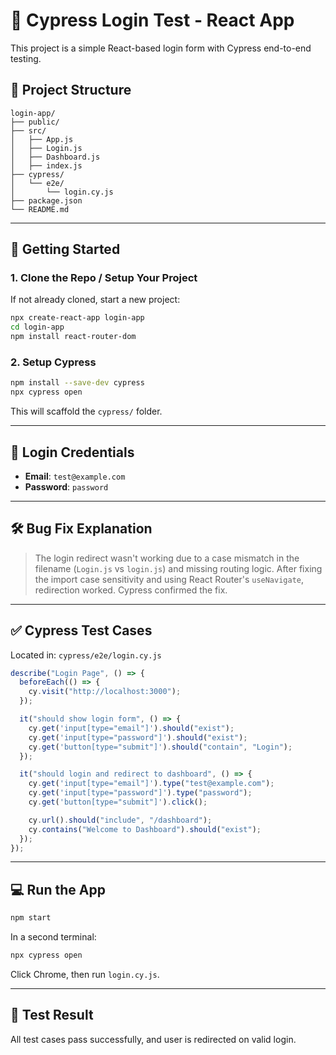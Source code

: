 
# 🧪 Cypress Login Test - React App

This project is a simple React-based login form with Cypress end-to-end testing.

## 📁 Project Structure

```
login-app/
├── public/
├── src/
│   ├── App.js
│   ├── Login.js
│   ├── Dashboard.js
│   ├── index.js
├── cypress/
│   └── e2e/
│       └── login.cy.js
├── package.json
└── README.md
```

---

## 🚀 Getting Started

### 1. Clone the Repo / Setup Your Project

If not already cloned, start a new project:

```bash
npx create-react-app login-app
cd login-app
npm install react-router-dom
```

### 2. Setup Cypress

```bash
npm install --save-dev cypress
npx cypress open
```

This will scaffold the `cypress/` folder.

---

## 🔐 Login Credentials

- **Email**: `test@example.com`
- **Password**: `password`

---

## 🛠️ Bug Fix Explanation

> The login redirect wasn't working due to a case mismatch in the filename (`Login.js` vs `login.js`) and missing routing logic. After fixing the import case sensitivity and using React Router's `useNavigate`, redirection worked. Cypress confirmed the fix.

---

## ✅ Cypress Test Cases

Located in: `cypress/e2e/login.cy.js`

```js
describe("Login Page", () => {
  beforeEach(() => {
    cy.visit("http://localhost:3000");
  });

  it("should show login form", () => {
    cy.get('input[type="email"]').should("exist");
    cy.get('input[type="password"]').should("exist");
    cy.get('button[type="submit"]').should("contain", "Login");
  });

  it("should login and redirect to dashboard", () => {
    cy.get('input[type="email"]').type("test@example.com");
    cy.get('input[type="password"]').type("password");
    cy.get('button[type="submit"]').click();

    cy.url().should("include", "/dashboard");
    cy.contains("Welcome to Dashboard").should("exist");
  });
});
```

---

## 💻 Run the App

```bash
npm start
```

In a second terminal:

```bash
npx cypress open
```

Click Chrome, then run `login.cy.js`.

---

## 📸 Test Result

All test cases pass successfully, and user is redirected on valid login.
